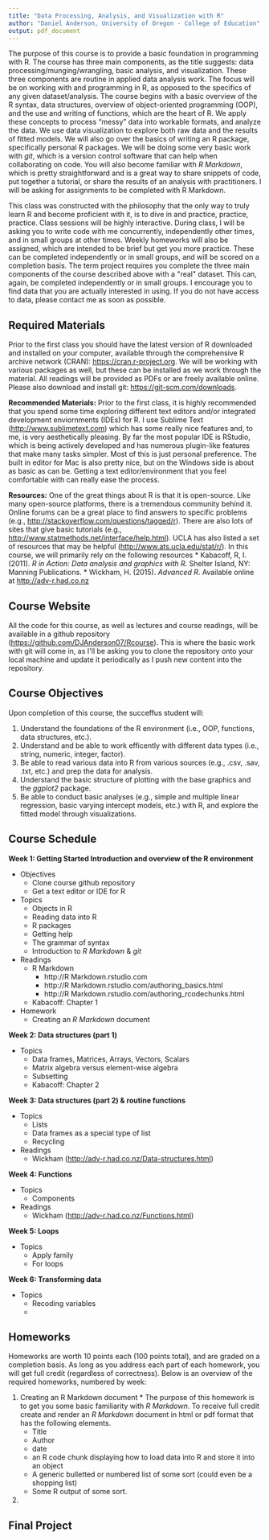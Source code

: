 ```yaml
---
title: "Data Processing, Analysis, and Visualization with R"
author: "Daniel Anderson, University of Oregon - College of Education"
output: pdf_document
---
```

The purpose of this course is to provide a basic foundation in programming with 
  R. The course has three main components, as the title suggests: data processing/munging/wrangling, basic analysis, and visualization. These three 
  components are routine in applied data analysis work. The focus will be on 
  working with and programming in R, as opposed to the specifics of any given 
  dataset/analysis. The course begins with a basic overview of the R syntax, 
  data structures, overview of object-oriented programming (OOP), and the use 
  and writing of functions, which are the heart of R. We apply these concepts 
  to process “messy” data into workable formats, and analyze the data. We use 
  data visualization to explore both raw data and the results of fitted models. 
  We will also go over the basics of writing an R package, specifically personal 
  R packages. We will be doing some very basic work with *git*, which is a
  version control software that can help when collaborating on code. You will
  also become familiar with *R Markdown*, which is pretty straightforward and is
  a great way to share snippets of code, put together a tutorial, or share the 
  results of an analysis with practitioners. I will be asking for assignments to
  be completed with R Markdown.

This class was constructed with the philosophy that the only way to truly learn 
  R and become proficient with it, is to dive in and practice, practice, 
  practice. Class sessions will be highly interactive. During class, I will be
  asking you to write code with me concurrently, independently other times, and 
  in small groups at other times. Weekly homeworks will also be assigned, which 
  are intended to be brief but get you more practice. These can be completed 
  independently or in small groups, and will be scored on a completion basis. 
  The term project requires you complete the three main components of the course
  described above with a "real" dataset. This can, again, be completed 
  independently or in small groups. I encourage you to find data that you are 
  actually interested in using. If you do not have access to data, please 
  contact me as soon as possible.

## Required Materials
Prior to the first class you should have the latest 
  version of R downloaded and installed on your computer, available through the 
  comprehensive R archive network (CRAN): https://cran.r-project.org. We will 
  be working with various packages as well, but these can be installed as we 
  work through the material. All readings will be provided as PDFs or are 
  freely available online. Please also download and install git: 
  https://git-scm.com/downloads. 

**Recommended Materials:** Prior to the first class, it is highly recommended
  that you spend some time exploring different text editors and/or integrated
  development enviornments (IDEs) for R. I use Sublime Text 
  (http://www.sublimetext.com) which has some really nice features and, to me, 
  is very aesthetically pleasing. By far the most popular IDE is RStudio, which
  is being actively developed and has numerous plugin-like features that make
  many tasks simpler. Most of this is just personal preference. The built in 
  editor for Mac is also pretty nice, but on the Windows side is about as basic
  as can be. Getting a text editor/environment that you feel comfortable with 
  can really ease the process.

**Resources:** One of the great things about R is that it is open-source. Like
  many open-source platforms, there is a tremendous community behind it. Online
  forums can be a great place to find answers to specific problems (e.g., 
  http://stackoverflow.com/questions/tagged/r). There are also lots of sites
  that give basic tutorials (e.g., 
  http://www.statmethods.net/interface/help.html). UCLA has also listed a set of 
  resources that may be helpful (http://www.ats.ucla.edu/stat/r/). In this 
  course, we will primarily rely on the following resources
    * Kabacoff, R, I. (2011). *R in Action: Data analysis and graphics with R*. 
      Shelter Island, NY: Manning Publications.
    * Wickham, H. (2015). *Advanced R*. Available online 
      at http://adv-r.had.co.nz


## Course Website
All the code for this course, as well as lectures and course readings, will be 
  available in a github repository (https://github.com/DJAnderson07/Rcourse). 
  This is where the basic work with git will come in, as I'll be asking you to
  clone the repository onto your local machine and update it periodically as I 
  push new content into the repository.

## Course Objectives
Upon completion of this course, the succeffus student will:
  1. Understand the foundations of the R environment (i.e., OOP, functions, 
       data structures, etc.).
  2. Understand and be able to work efficently with different data types (i.e.,
       string, numeric, integer, factor).
  3. Be able to read various data into R from various sources (e.g., .csv, .sav,
       .txt, etc.) and prep the data for analysis.
  4. Understand the basic structure of plotting with the base graphics and the
      *ggplot2* package.
  5. Be able to conduct basic analyses (e.g., simple and multiple linear 
       regression, basic varying intercept models, etc.) with R, and explore the
       fitted model through visualizations.

## Course Schedule
  **Week 1: Getting Started Introduction and overview of the R environment**  
  * Objectives
    + Clone course github repository
    + Get a text editor or IDE for R
  * Topics
    + Objects in R
    + Reading data into R
    + R packages
    + Getting help
    + The grammar of syntax
    + Introduction to *R Markdown* & *git* 
  * Readings
    + R Markdown
        - http://R Markdown.rstudio.com
        - http://R Markdown.rstudio.com/authoring_basics.html
        - http://R Markdown.rstudio.com/authoring_rcodechunks.html
    + Kabacoff: Chapter 1
  * Homework
    + Creating an *R Markdown* document
  
**Week 2: Data structures (part 1)**

  * Topics
    + Data frames, Matrices, Arrays, Vectors, Scalars
    + Matrix algebra versus element-wise algebra
    + Subsetting
    + Kabacoff: Chapter 2

**Week 3: Data structures (part 2) & routine functions**
  * Topics
    + Lists
    + Data frames as a special type of list
    + Recycling
  * Readings
    + Wickham (http://adv-r.had.co.nz/Data-structures.html)

**Week 4: Functions**

  * Topics
    + Components
  * Readings
    + Wickham (http://adv-r.had.co.nz/Functions.html)

**Week 5: Loops**

  * Topics
    + Apply family
    + For loops

**Week 6: Transforming data**

  * Topics
    + Recoding variables
    + 

## Homeworks
Homeworks are worth 10 points each (100 points total), and are graded on a 
  completion basis. As long as you address each part of each homework, you will 
  get full credit (regardless of correctness). Below is an overview of the
  required homeworks, numbered by week:
  1. Creating an R Markdown document
    * The purpose of this homework is to get you some basic familiarity with 
      *R Markdown*. To receive full credit create and render an *R Markdown* 
      document in html or pdf format that has the following elements.
      - Title
      - Author
      - date
      - an R code chunk displaying how to load data into R and store it into an
        object
      - A generic bulletted or numbered list of some sort (could even be a 
        shopping list)
      - Some R output of some sort.
  2. 

## Final Project



